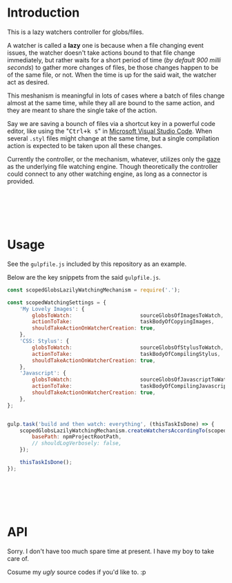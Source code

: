 # Introduction

This is a lazy watchers controller for globs/files.

A watcher is called a **lazy** one is because when a file changing event issues,
the watcher doesn't take actions bound to that file change immediately,
but rather waits for a short period of time (*by default 900 milli seconds*)
to gather more changes of files,
be those changes happen to be of the same file, or not.
When the time is up for the said wait, the watcher act as desired.

This meshanism is meaningful in lots of cases
where a batch of files change almost at the same time,
while they all are bound to the same action,
and they are meant to share the single take of the action.

Say we are saving a bounch of files via a shortcut key in a powerful code editor,
like using the "<kbd>Ctrl+k s</kbd>" in [Microsoft Visual Studio Code](https://code.visualstudio.com/).
When several `.styl` files might change at the same time,
but a single compilation action is expected to be taken upon all these changes.

Currently the controller, or the mechanism, whatever, utilizes only the [gaze](https://github.com/shama/gaze) as the underlying file watching engine.
Though theoretically the controller could connect to any other watching engine,
as long as a connector is provided.

<br/>
<br/>
<br/>
<br/>

# Usage

See the `gulpfile.js` included by this repository as an example.

Below are the key snippets from the said `gulpfile.js`.

```javascript
const scopedGlobsLazilyWatchingMechanism = require('.');

const scopedWatchingSettings = {
	'My Lovely Images': {
		globsToWatch:                      sourceGlobsOfImagesToWatch,
		actionToTake:                      taskBodyOfCopyingImages,
		shouldTakeActionOnWatcherCreation: true,
	},
	'CSS: Stylus': {
		globsToWatch:                      sourceGlobsOfStylusToWatch,
		actionToTake:                      taskBodyOfCompilingStylus,
		shouldTakeActionOnWatcherCreation: true,
	},
	'Javascript': {
		globsToWatch:                      sourceGlobsOfJavascriptToWatch,
		actionToTake:                      taskBodyOfCompilingJavascripts,
		shouldTakeActionOnWatcherCreation: true,
	},
};


gulp.task('build and then watch: everything', (thisTaskIsDone) => {
	scopedGlobsLazilyWatchingMechanism.createWatchersAccordingTo(scopedWatchingSettings, {
		basePath: npmProjectRootPath,
		// shouldLogVerbosely: false,
	});

	thisTaskIsDone();
});
```

<br/>
<br/>
<br/>
<br/>

# API

Sorry. I don't have too much spare time at present. I have my boy to take care of.

Cosume my *ugly* source codes if you'd like to. :p
